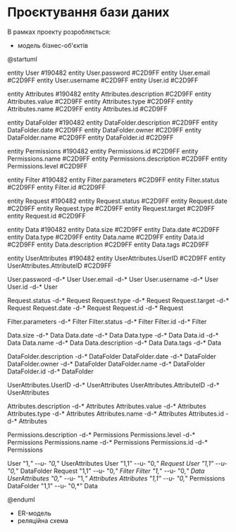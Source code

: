 # Проєктування бази даних

В рамках проекту розробляється:

- модель бізнес-об'єктів

@startuml

entity User  #190482
entity User.password  #C2D9FF
entity User.email #C2D9FF
entity User.username #C2D9FF
entity User.id #C2D9FF

entity Attributes  #190482
entity Attributes.description  #C2D9FF
entity Attributes.value #C2D9FF
entity Attributes.type #C2D9FF
entity Attributes.name #C2D9FF
entity Attributes.id #C2D9FF

entity DataFolder  #190482
entity DataFolder.description  #C2D9FF
entity DataFolder.date #C2D9FF
entity DataFolder.owner #C2D9FF
entity DataFolder.name #C2D9FF
entity DataFolder.id #C2D9FF

entity Permissions  #190482
entity Permissions.id  #C2D9FF
entity Permissions.name #C2D9FF
entity Permissions.description #C2D9FF
entity Permissions.level #C2D9FF

entity Filter  #190482
entity Filter.parameters  #C2D9FF
entity Filter.status  #C2D9FF
entity Filter.id  #C2D9FF

entity Request  #190482
entity Request.status  #C2D9FF
entity Request.date  #C2D9FF
entity Request.type #C2D9FF
entity Request.target #C2D9FF
entity Request.id #C2D9FF

entity Data  #190482
entity Data.size  #C2D9FF
entity Data.date  #C2D9FF
entity Data.type #C2D9FF
entity Data.name #C2D9FF
entity Data.id #C2D9FF
entity Data.description #C2D9FF
entity Data.tags #C2D9FF

entity UserAttributes  #190482
entity UserAttributes.UserID  #C2D9FF
entity UserAttributes.AttributeID #C2D9FF

User.password -d-* User
User.email -d-* User
User.username -d-* User
User.id -d-* User

Request.status -d-* Request
Request.type -d-* Request
Request.target -d-* Request
Request.date -d-* Request
Request.id -d-* Request

Filter.parameters -d-* Filter
Filter.status -d-* Filter
Filter.id -d-* Filter

Data.size -d-* Data
Data.date -d-* Data
Data.type -d-* Data
Data.id -d-* Data
Data.name -d-* Data
Data.description -d-* Data
Data.tags -d-* Data

DataFolder.description -d-* DataFolder
DataFolder.date -d-* DataFolder
DataFolder.owner -d-* DataFolder
DataFolder.name -d-* DataFolder
DataFolder.id -d-* DataFolder


UserAttributes.UserID -d-* UserAttributes
UserAttributes.AttributeID -d-* UserAttributes

Attributes.description -d-* Attributes
Attributes.value -d-* Attributes
Attributes.type -d-* Attributes
Attributes.name -d-* Attributes
Attributes.id -d-* Attributes

Permissions.description -d-* Permissions
Permissions.level -d-* Permissions
Permissions.name -d-* Permissions
Permissions.id -d-* Permissions

User "1,*" --u- "0,*" UserAttributes
User "1,1" --u- "0,*" Request
User "1,1" --u- "0,*" DataFolder
Request "1,1" --u- "0,*" Filter
Filter "1,*" --u- "0,*" Data
UserAttributes "0,*" --u- "1,*" Attributes
Attributes "1,1" --u- "0,*" Permissions
DataFolder "1,1" --u- "0,*" Data 


@enduml

- ER-модель
- реляційна схема
